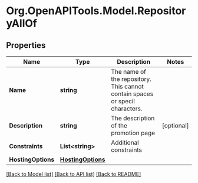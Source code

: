 
# Org.OpenAPITools.Model.RepositoryAllOf

## Properties

Name | Type | Description | Notes
------------ | ------------- | ------------- | -------------
**Name** | **string** | The name of the repository. This cannot contain spaces or specil characters. | 
**Description** | **string** | The description of the promotion page | [optional] 
**Constraints** | **List&lt;string&gt;** | Additional constraints | 
**HostingOptions** | [**HostingOptions**](HostingOptions.md) |  | 

[[Back to Model list]](../README.md#documentation-for-models)
[[Back to API list]](../README.md#documentation-for-api-endpoints)
[[Back to README]](../README.md)

